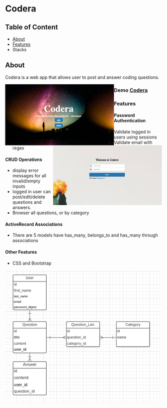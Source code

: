 <h1>Codera</h1>

## Table of Content
<ul>
  <li><a href="#About">About</a></li>
  <li><a href="#Features">Features</a></li>
  <li>Stacks</li>
</ul>

## About
<p> Codera is a web app that allows user to post and answer coding questions.</p>

<div>
<img align="left" width=350px src="app/assets/images/home.png"/>
<img align="right" width=350px src="app/assets/images/login.png"/>
</div>

### Demo <a href="https://codera-co.herokuapp.com/">Codera</a>

### Features

#### Password Authentication
* Validate logged in users using sessions
* Validate email with regex

#### CRUD Operations
* display error messages for all invalid/empty inputs
* logged in user can post/edit/delete questions and answers.
* Browser all questions, or by category

#### ActiveRecord Associations
* There are 5 models have has_many, belongs_to and has_many through associations

#### Other Features
* CSS and Bootstrap

![Domain_Model](app/assets/images/domain.png)
